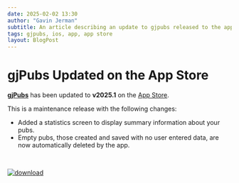 ```yaml
---
date: 2025-02-02 13:30
author: "Gavin Jerman"
subtitle: An article describing an update to gjpubs released to the app store.
tags: gjpubs, ios, app, app store
layout: BlogPost
---
```


# gjPubs Updated on the App Store

[**gjPubs**](/projects/gjPubs) has been updated to **v2025.1** on the [App Store](https://apps.apple.com/gb/app/gjpubs/id6475642254?platform=iphone).

This is a maintenance release with the following changes:
- Added a statistics screen to display summary information about your pubs.
- Empty pubs, those created and saved with no user entered data, are now automatically deleted by the app.
<br>

[![download](/images/Download_on_the_App_Store_Badge_US-UK_RGB_blk_092917.svg)](https://apps.apple.com/gb/app/gjpubs/id6475642254?platform=iphone)
